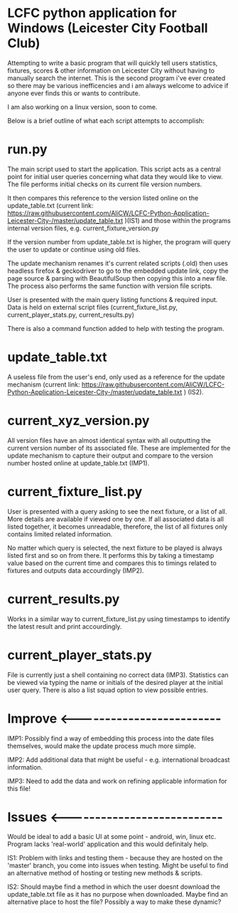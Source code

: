 # LCFC python application for Windows (Leicester City Football Club)
Attempting to write a basic program that will quickly tell users statistics, fixtures, scores & other information on Leicester City without having to manually search the internet. This is the second program i've ever created so there may be various inefficencies and i am always welcome to advice if anyone ever finds this or wants to contribute.

I am also working on a linux version, soon to come.

Below is a brief outline of what each script attempts to accomplish:

# run.py
The main script used to start the application. This script acts as a central point for initial user queries concerning what data they would like to view. The file performs initial checks on its current file version numbers.

It then compares this reference to the version listed online on the update_table.txt (current link: https://raw.githubusercontent.com/AliCW/LCFC-Python-Application-Leicester-City-/master/update_table.txt )(IS1) and those within the programs internal version files, e.g. current_fixture_version.py

If the version number from update_table.txt is higher, the program will query the user to update or continue using old files. 

  The update mechanism renames it's current related scripts (.old) then uses headless firefox & geckodriver to go to the embedded update link, copy the page source & parsing with BeautifulSoup then copying this into a new file. The process also performs the same function with version file scripts.

User is presented with the main query listing functions & required input. Data is held on external script files (current_fixture_list.py, current_player_stats.py, current_results.py)

There is also a command function added to help with testing the program.

# update_table.txt
A useless file from the user's end, only used as a reference for the update mechanism (current link: https://raw.githubusercontent.com/AliCW/LCFC-Python-Application-Leicester-City-/master/update_table.txt ) (IS2).

# current_xyz_version.py
All version files have an almost identical syntax with all outputting the current version number of its associated file. These are implemented for the update mechanism to capture their output and compare to the version number hosted online at update_table.txt (IMP1).

# current_fixture_list.py
User is presented with a query asking to see the next fixture, or a list of all. More details are available if viewed one by one. If all associated data is all listed together, it becomes unreadable, therefore, the list of all fixtures only contains limited related information.

No matter which query is selected, the next fixture to be played is always listed first and so on from there. It performs this by taking a timestamp value based on the current time and compares this to timings related to fixtures and outputs data accourdingly (IMP2).

# current_results.py
Works in a similar way to current_fixture_list.py using timestamps to identify the latest result and print accourdingly.

# current_player_stats.py
File is currently just a shell containing no correct data (IMP3). Statistics can be viewed via typing the name or initials of the desired player at the initial user query. There is also a list squad option to view possible entries.

# Improve <-------------------------
IMP1: Possibly find a way of embedding this process into the date files themselves, would make the update process much more simple.

IMP2: Add additional data that might be useful - e.g. international broadcast information.

IMP3: Need to add the data and work on refining applicable information for this file!

# Issues <---------------------------
Would be ideal to add a basic UI at some point - android, win, linux etc. Program lacks 'real-world' application and this would definitaly help.

IS1: Problem with links and testing them - because they are hosted on the 'master' branch, you come into issues when testing.
Might be useful to find an alternative method of hosting or testing new methods & scripts.
  
IS2: Should maybe find a method in which the user doesnt download the update_table.txt file as it has no purpose when downloaded. Maybe find an alternative place to host the file? Possibly a way to make these dynamic?
